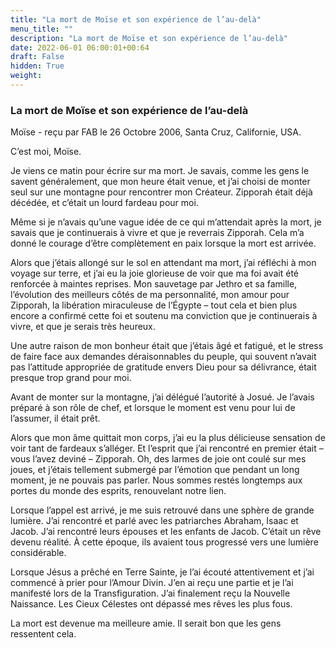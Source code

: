 ```yaml
---
title: "La mort de Moïse et son expérience de l’au-delà"
menu_title: ""
description: "La mort de Moïse et son expérience de l’au-delà"
date: 2022-06-01 06:00:01+00:64
draft: False
hidden: True
weight:
---
```

### La mort de Moïse et son expérience de l’au-delà

Moïse - reçu par FAB le 26 Octobre 2006, Santa Cruz, Californie, USA.

C’est moi, Moïse.

Je viens ce matin pour écrire sur ma mort. Je savais, comme les gens le savent généralement, que mon heure était venue, et j’ai choisi de monter seul sur une montagne pour rencontrer mon Créateur. Zipporah était déjà décédée, et c’était un lourd fardeau pour moi.

Même si je n’avais qu’une vague idée de ce qui m’attendait après la mort, je savais que je continuerais à vivre et que je reverrais Zipporah. Cela m’a donné le courage d’être complètement en paix lorsque la mort est arrivée.

Alors que j’étais allongé sur le sol en attendant ma mort, j’ai réfléchi à mon voyage sur terre, et j’ai eu la joie glorieuse de voir que ma foi avait été renforcée à maintes reprises. Mon sauvetage par Jethro et sa famille, l’évolution des meilleurs côtés de ma personnalité, mon amour pour Zipporah, la libération miraculeuse de l’Égypte – tout cela et bien plus encore a confirmé cette foi et soutenu ma conviction que je continuerais à vivre, et que je serais très heureux.

Une autre raison de mon bonheur était que j’étais âgé et fatigué, et le stress de faire face aux demandes déraisonnables du peuple, qui souvent n’avait pas l’attitude appropriée de gratitude envers Dieu pour sa délivrance, était presque trop grand pour moi.

Avant de monter sur la montagne, j’ai délégué l’autorité à Josué. Je l’avais préparé à son rôle de chef, et lorsque le moment est venu pour lui de l’assumer, il était prêt.

Alors que mon âme quittait mon corps, j’ai eu la plus délicieuse sensation de voir tant de fardeaux s’alléger. Et l’esprit que j’ai rencontré en premier était – vous l’avez deviné – Zipporah. Oh, des larmes de joie ont coulé sur mes joues, et j’étais tellement submergé par l’émotion que pendant un long moment, je ne pouvais pas parler. Nous sommes restés longtemps aux portes du monde des esprits, renouvelant notre lien.

Lorsque l’appel est arrivé, je me suis retrouvé dans une sphère de grande lumière. J’ai rencontré et parlé avec les patriarches Abraham, Isaac et Jacob. J’ai rencontré leurs épouses et les enfants de Jacob. C’était un rêve devenu réalité. À cette époque, ils avaient tous progressé vers une lumière considérable.

Lorsque Jésus a prêché en Terre Sainte, je l’ai écouté attentivement et j’ai commencé à prier pour l’Amour Divin. J’en ai reçu une partie et je l’ai manifesté lors de la Transfiguration. J’ai finalement reçu la Nouvelle Naissance. Les Cieux Célestes ont dépassé mes rêves les plus fous.

La mort est devenue ma meilleure amie. Il serait bon que les gens ressentent cela.